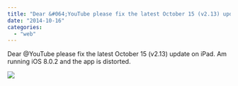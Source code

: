 ```yaml
---
title: "Dear &#064;YouTube please fix the latest October 15 (v2.13) update on iPad. Am runnin..."
date: "2014-10-16"
categories: 
  - "web"
---
```


Dear @YouTube please fix the latest October 15 (v2.13) update on iPad. Am running iOS 8.0.2 and the app is distorted.  
  
[![](https://fbcdn-sphotos-c-a.akamaihd.net/hphotos-ak-xpa1/v/t1.0-9/s130x130/10354077_854653837891728_84893226055547865_n.jpg?oh=c4bcaebc691c50283c638931b663b899&oe=54B13A8D&__gda__=1424962914_9db9d6d5b3114fce7e1650a253179953)](http://www.facebook.com/iCosmoGeek/photos/a.634427076581073.1073741826.132336730123446/854653837891728/?type=1&relevant_count=1)
